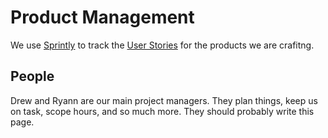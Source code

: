 Product Management
==================

We use [Sprintly](/services/sprintly) to track the [User Stories][story] for
the products we are crafitng.

People
------

Drew and Ryann are our main project managers. They plan things, keep us on
task, scope hours, and so much more. They should probably write this page.

[story]: http://en.wikipedia.org/wiki/User_story
